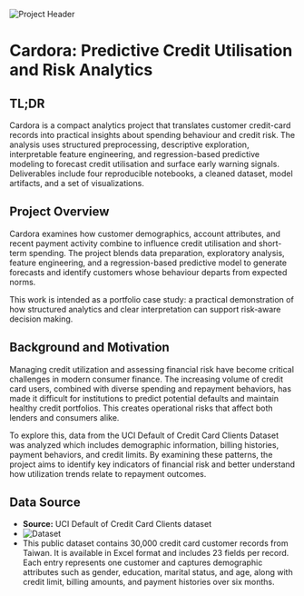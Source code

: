 ![Project Header](https://github.com/mayank1ahuja/Cardora/blob/31534f693710b3f4a812962a71bcd8740ee9c9ff/images/project%20header.png)
# Cardora: Predictive Credit Utilisation and Risk Analytics

## TL;DR
Cardora is a compact analytics project that translates customer credit-card records into practical insights about spending behaviour and credit risk. The analysis uses structured preprocessing, descriptive exploration, interpretable feature engineering, and regression-based predictive modeling to forecast credit utilisation and surface early warning signals. Deliverables include four reproducible notebooks, a cleaned dataset, model artifacts, and a set of visualizations.

## Project Overview
Cardora examines how customer demographics, account attributes, and recent payment activity combine to influence credit utilisation and short-term spending. The project blends data preparation, exploratory analysis, feature engineering, and a regression-based predictive model to generate forecasts and identify customers whose behaviour departs from expected norms.

This work is intended as a portfolio case study: a practical demonstration of how structured analytics and clear interpretation can support risk-aware decision making.

## Background and Motivation
Managing credit utilization and assessing financial risk have become critical challenges in modern consumer finance. The increasing volume of credit card users, combined with diverse spending and repayment behaviors, has made it difficult for institutions to predict potential defaults and maintain healthy credit portfolios. This creates operational risks that affect both lenders and consumers alike.

To explore this, data from the UCI Default of Credit Card Clients Dataset was analyzed which includes demographic information, billing histories, payment behaviors, and credit limits. By examining these patterns, the project aims to identify key indicators of financial risk and better understand how utilization trends relate to repayment outcomes.


## Data Source
- **Source:** UCI Default of Credit Card Clients dataset 
- ![Dataset](https://www.kaggle.com/datasets/uciml/default-of-credit-card-clients-dataset)
- This public dataset contains 30,000 credit card customer records from Taiwan. It is available in Excel format and includes 23 fields per record. Each entry represents one customer and captures demographic attributes such as gender, education, marital status, and age, along with credit limit, billing amounts, and payment histories over six months.
